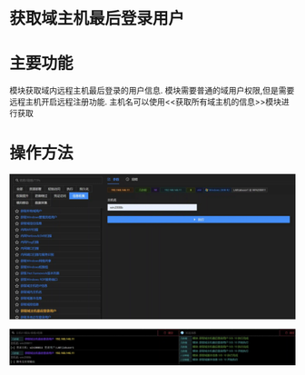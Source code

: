 # 获取域主机最后登录用户

# 主要功能
模块获取域内远程主机最后登录的用户信息. 模块需要普通的域用户权限,但是需要远程主机开启远程注册功能. 主机名可以使用<<获取所有域主机的信息>>模块进行获取

# 操作方法
![](img\Discovery_SystemUserDiscovery_GetLastLoggedOn\1.webp)

![](img\Discovery_SystemUserDiscovery_GetLastLoggedOn\2.webp)


